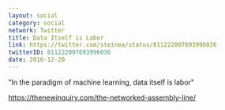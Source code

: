 ```yaml
---
layout: social
category: social
network: Twitter
title: Data Itself is Labor
link: https://twitter.com/steinea/status/811222007693996036
twitterID: 811222007693996036
date: 2016-12-20
---
```


"In the paradigm of machine learning, data itself is labor"

<https://thenewinquiry.com/the-networked-assembly-line/>
